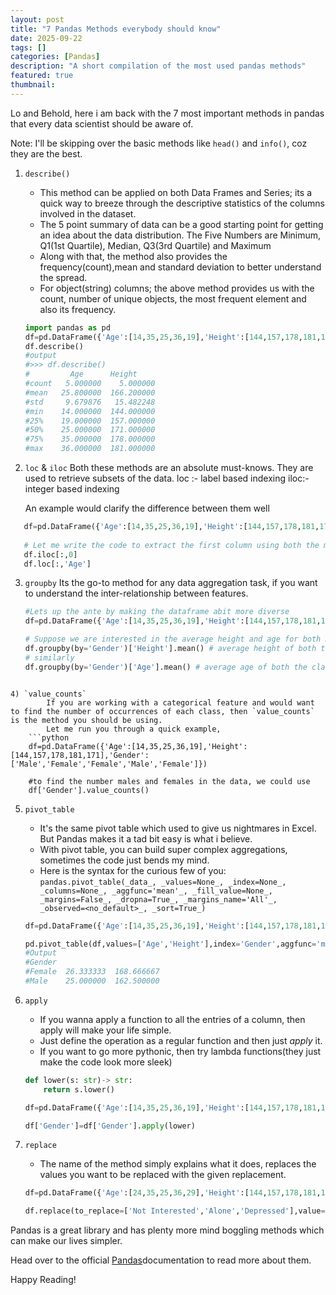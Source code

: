 ```yaml
---
layout: post
title: "7 Pandas Methods everybody should know"
date: 2025-09-22
tags: []
categories: [Pandas]
description: "A short compilation of the most used pandas methods"
featured: true
thumbnail: 
---
```


Lo and Behold, here i am back with the 7 most important methods in pandas that every data scientist should be aware of. 
    
Note: I'll be skipping over the basic methods like `head()` and `info()`, coz they are the best. 

1) `describe()`
	- This method can be applied on both Data Frames and Series; its a quick way to breeze through the descriptive statistics of the columns involved in the dataset. 
	- The 5 point summary of data can be a good starting point for getting an idea about the data distribution. The Five Numbers are Minimum, Q1(1st Quartile), Median, Q3(3rd Quartile) and Maximum
	- Along with that, the method also provides the frequency(count),mean and standard deviation to better understand the spread.
	- For object(string) columns; the above method provides us with the count, number of unique objects, the most frequent element and also its frequency.

	```python
	import pandas as pd 
	df=pd.DataFrame({'Age':[14,35,25,36,19],'Height':[144,157,178,181,171]})
	df.describe()
	#output
	#>>> df.describe()
    #         Age      Height
	#count   5.000000    5.000000
	#mean   25.800000  166.200000
	#std     9.679876   15.482248
	#min    14.000000  144.000000
	#25%    19.000000  157.000000
	#50%    25.000000  171.000000
	#75%    35.000000  178.000000
	#max    36.000000  181.000000 
	```
2) `loc` & `iloc`
	Both these methods are an absolute must-knows. They are used to retrieve subsets of the data. 
	loc :- label based indexing
	iloc:- integer based indexing

	 An example would clarify the difference between them well
 
 ```python
	df=pd.DataFrame({'Age':[14,35,25,36,19],'Height':[144,157,178,181,171]})
	
	# Let me write the code to extract the first column using both the methods 
	df.iloc[:,0]  
	df.loc[:,'Age'] 
```
3) `groupby`
	Its the go-to method for any data aggregation task, if you want to understand the inter-relationship between features. 
	```python
	#Lets up the ante by making the dataframe abit more diverse
	df=pd.DataFrame({'Age':[14,35,25,36,19],'Height':[144,157,178,181,171],'Gender':['Male','Female','Female','Male','Female']})
	
	# Suppose we are interested in the average height and age for both males and female, fret not my friend, Here comes groupby to the rescue. 
	df.groupby(by='Gender')['Height'].mean() # average height of both the classes
	# similarly 
	df.groupby(by='Gender')['Age'].mean() # average age of both the classes
```

4) `value_counts`
		If you are working with a categorical feature and would want to find the number of occurrences of each class, then `value_counts` is the method you should be using.
		Let me run you through a quick example,
	```python
	df=pd.DataFrame({'Age':[14,35,25,36,19],'Height':[144,157,178,181,171],'Gender':['Male','Female','Female','Male','Female']})
	
	#to find the number males and females in the data, we could use 
	df['Gender'].value_counts()
```

5) `pivot_table`
	- It's the same pivot table which used to give us nightmares in Excel. But Pandas makes it a tad bit easy is what i believe. 
	- With pivot table, you can build super complex aggregations, sometimes the code just bends my mind. 
	- Here is the syntax for the curious few of you: 
	  `pandas.pivot_table(_data_, _values=None_, _index=None_, _columns=None_, _aggfunc='mean'_, _fill_value=None_, _margins=False_, _dropna=True_, _margins_name='All'_, _observed=<no_default>_, _sort=True_)`

	
	```python
	df=pd.DataFrame({'Age':[14,35,25,36,19],'Height':[144,157,178,181,171],'Gender':['Male','Female','Female','Male','Female']})
	
	pd.pivot_table(df,values=['Age','Height'],index='Gender',aggfunc='mean')
	#Output
	#Gender
	#Female  26.333333  168.666667
	#Male    25.000000  162.500000
	``` 
6) `apply`
	-  If you wanna apply a function to all the entries of a column, then apply will make your life simple. 
	- Just define the operation as a regular function and then just *apply* it.
	- If you want to go more pythonic, then try lambda functions(they just make the code look more sleek)
	```python
	def lower(s: str)-> str:
		return s.lower()
	
	df=pd.DataFrame({'Age':[14,35,25,36,19],'Height':[144,157,178,181,171],'Gender':['Male','Female','Female','Male','Female']})
	
	df['Gender']=df['Gender'].apply(lower)
	```
7) `replace`
	- The name of the method simply explains what it does, replaces the values you want to be replaced with the given replacement. 
	```python
	df=pd.DataFrame({'Age':[24,35,25,36,29],'Height':[144,157,178,181,171],'Gender':['Male','Female','Female','Male','Female'],'Marital Status':['Not Interested','Alone','Married','Depressed','Single']})
	
	df.replace(to_replace=['Not Interested','Alone','Depressed'],value='Single')
	```

Pandas is a great library and has plenty more mind boggling methods which can make our lives simpler. 

Head over to the official [Pandas](https://pandas.pydata.org/docs/index.html)documentation to read more about them. 

Happy Reading! 



